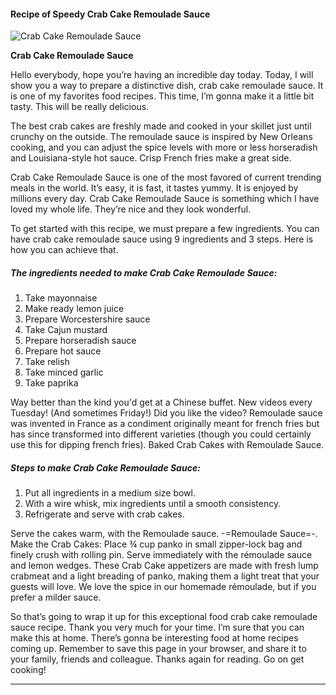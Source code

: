             

#### Recipe of Speedy Crab Cake Remoulade Sauce

![Crab Cake Remoulade Sauce](https://img-global.cpcdn.com/recipes/0364ccc1a74e6b9c/751x532cq70/crab-cake-remoulade-sauce-recipe-main-photo.jpg)

**Crab Cake Remoulade Sauce**

Hello everybody, hope you’re having an incredible day today. Today, I will show you a way to prepare a distinctive dish, crab cake remoulade sauce. It is one of my favorites food recipes. This time, I’m gonna make it a little bit tasty. This will be really delicious.

The best crab cakes are freshly made and cooked in your skillet just until crunchy on the outside. The remoulade sauce is inspired by New Orleans cooking, and you can adjust the spice levels with more or less horseradish and Louisiana-style hot sauce. Crisp French fries make a great side.

Crab Cake Remoulade Sauce is one of the most favored of current trending meals in the world. It’s easy, it is fast, it tastes yummy. It is enjoyed by millions every day. Crab Cake Remoulade Sauce is something which I have loved my whole life. They’re nice and they look wonderful.

To get started with this recipe, we must prepare a few ingredients. You can have crab cake remoulade sauce using 9 ingredients and 3 steps. Here is how you can achieve that.

##### The ingredients needed to make Crab Cake Remoulade Sauce:

1.  Take mayonnaise
2.  Make ready lemon juice
3.  Prepare Worcestershire sauce
4.  Take Cajun mustard
5.  Prepare horseradish sauce
6.  Prepare hot sauce
7.  Take relish
8.  Take minced garlic
9.  Take paprika

Way better than the kind you'd get at a Chinese buffet. New videos every Tuesday! (And sometimes Friday!) Did you like the video? Remoulade sauce was invented in France as a condiment originally meant for french fries but has since transformed into different varieties (though you could certainly use this for dipping french fries). Baked Crab Cakes with Remoulade Sauce.

##### Steps to make Crab Cake Remoulade Sauce:

1.  Put all ingredients in a medium size bowl.
2.  With a wire whisk, mix ingredients until a smooth consistency.
3.  Refrigerate and serve with crab cakes.

Serve the cakes warm, with the Remoulade sauce. -=Remoulade Sauce=-. Make the Crab Cakes: Place ¾ cup panko in small zipper-lock bag and finely crush with rolling pin. Serve immediately with the rémoulade sauce and lemon wedges. These Crab Cake appetizers are made with fresh lump crabmeat and a light breading of panko, making them a light treat that your guests will love. We love the spice in our homemade rémoulade, but if you prefer a milder sauce.

So that’s going to wrap it up for this exceptional food crab cake remoulade sauce recipe. Thank you very much for your time. I’m sure that you can make this at home. There’s gonna be interesting food at home recipes coming up. Remember to save this page in your browser, and share it to your family, friends and colleague. Thanks again for reading. Go on get cooking!

* * *